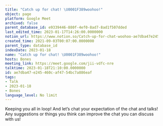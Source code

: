 ```yaml
---
title: "Catch up for chat! \U0001F389woohoo!"
object: page
platform: Google Meet
archived: false
parent_database_id: e9339446-880f-4ef0-8ad7-8ad1f507dded
last_edited_time: 2023-01-17T14:26:00.0000000
notion_url: https://www.notion.so/Catch-up-for-chat-woohoo-ae7dba47e245460caf4754bc7a886eaf
created_time: 2021-09-03T00:07:00.0000000
parent_type: database_id
indexDate: 2023-01-18
name: "Catch up for chat! \U0001F389woohoo!"
hosts: Bones
meeting_link: https://meet.google.com/jii-vdfc-nre
talktime: 2023-01-18T21:10:00.0000000
id: ae7dba47-e245-460c-af47-54bc7a886eaf
tags:
- Talk
- 2023-01-18
- Bones
language_level: No limit
---
```


Keeping you all in loop! And let’s chat your expectation of the chat and talks!
Any suggestions or things you think can improve the chat you can discuss with us!





